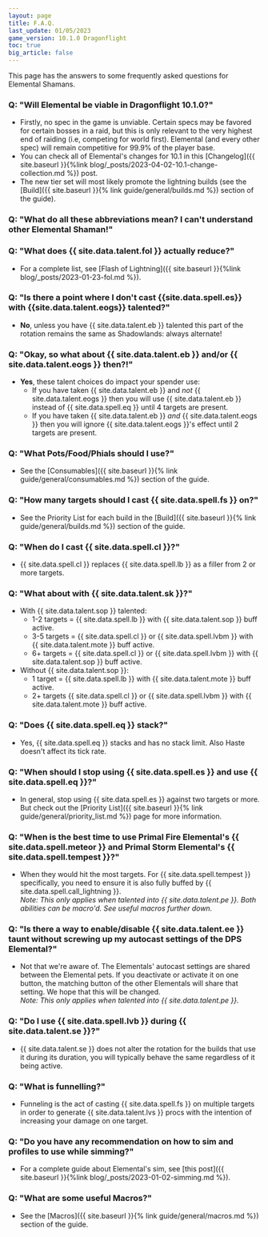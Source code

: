 ```yaml
---
layout: page
title: F.A.Q.
last_update: 01/05/2023
game_version: 10.1.0 Dragonflight
toc: true
big_article: false
---
```


This page has the answers to some frequently asked questions for Elemental Shamans.

### Q: "Will Elemental be viable in Dragonflight 10.1.0?"
* Firstly, no spec in the game is unviable. Certain specs may be favored for certain bosses in a raid, but this is only relevant to the very highest end of raiding (i.e, competing for world first). Elemental (and every other spec) will remain competitive for 99.9% of the player base.
* You can check all of Elemental's changes for 10.1 in this [Changelog]({{ site.baseurl }}{%link blog/_posts/2023-04-02-10.1-change-collection.md %}) post.
* The new tier set will most likely promote the lightning builds (see the [Build]({{ site.baseurl }}{% link guide/general/builds.md %}) section of the guide).

### Q: "What do all these abbreviations mean? I can't understand other Elemental Shaman!"

### Q: "What does {{ site.data.talent.fol }} actually reduce?"
* For a complete list, see [Flash of Lightning]({{ site.baseurl }}{%link blog/_posts/2023-01-23-fol.md %}).

### Q: "Is there a point where I don't cast {{site.data.spell.es}} with {{site.data.talent.eogs}} talented?"
* **No**, unless you have {{ site.data.talent.eb }} talented this part of the rotation remains the same as Shadowlands: always alternate!

### Q: "Okay, so what about {{ site.data.talent.eb }} and/or {{ site.data.talent.eogs }} then?!"
* **Yes**, these talent choices do impact your spender use:
   - If you have taken {{ site.data.talent.eb }} and *not* {{ site.data.talent.eogs }} then you will use {{ site.data.talent.eb }} instead of {{ site.data.spell.eq }} until 4 targets are present.
   - If you have taken {{ site.data.talent.eb }} *and* {{ site.data.talent.eogs }} then you will ignore {{ site.data.talent.eogs }}'s effect until 2 targets are present.

### Q: "What Pots/Food/Phials should I use?"
* See the [Consumables]({{ site.baseurl }}{% link guide/general/consumables.md %}) section of the guide.

### Q: "How many targets should I cast {{ site.data.spell.fs }} on?"
* See the Priority List for each build in the [Build]({{ site.baseurl }}{% link guide/general/builds.md %}) section of the guide.

### Q: "When do I cast {{ site.data.spell.cl }}?"
* {{ site.data.spell.cl }} replaces {{ site.data.spell.lb }} as a filler from 2 or more targets.

### Q: "What about with {{ site.data.talent.sk }}?"
* With {{ site.data.talent.sop }} talented:
  - 1-2 targets = {{ site.data.spell.lb }} with {{ site.data.talent.sop }} buff active.
  - 3-5 targets = {{ site.data.spell.cl }} or {{ site.data.spell.lvbm }} with {{ site.data.talent.mote }} buff active.
  - 6+ targets = {{ site.data.spell.cl }} or {{ site.data.spell.lvbm }} with {{ site.data.talent.sop }} buff active.
* Without {{ site.data.talent.sop }}:
  - 1 target = {{ site.data.spell.lb }} with {{ site.data.talent.mote }} buff active.
  - 2+ targets {{ site.data.spell.cl }} or {{ site.data.spell.lvbm }} with {{ site.data.talent.mote }} buff active.

### Q: "Does {{ site.data.spell.eq }} stack?"
* Yes, {{ site.data.spell.eq }} stacks and has no stack limit. Also Haste doesn't affect its tick rate.

### Q: "When should I stop using {{ site.data.spell.es }} and use {{ site.data.spell.eq }}?"
* In general, stop using {{ site.data.spell.es }} against two targets or more. But check out the [Priority List]({{ site.baseurl }}{% link guide/general/priority_list.md %}) page for more information.

### Q: "When is the best time to use Primal Fire Elemental's {{ site.data.spell.meteor }} and Primal Storm Elemental's {{ site.data.spell.tempest }}?"
* When they would hit the most targets. For {{ site.data.spell.tempest }} specifically, you need to ensure it is also fully buffed by {{ site.data.spell.call_lightning }}.  
*Note: This only applies when talented into {{ site.data.talent.pe }}. Both abilities can be macro'd. See useful macros further down.*

### Q: "Is there a way to enable/disable {{ site.data.talent.ee }} taunt without screwing up my autocast settings of the DPS Elemental?"
* Not that we're aware of. The Elementals' autocast settings are shared between the Elemental pets. If you deactivate or activate it on one button, the matching button of the other Elementals will share that setting. We hope that this will be changed.  
*Note: This only applies when talented into {{ site.data.talent.pe }}.*

### Q: "Do I use {{ site.data.spell.lvb }} during {{ site.data.talent.se }}?"
* {{ site.data.talent.se }} does not alter the rotation for the builds that use it during its duration, you will typically behave the same regardless of it being active.

### Q: "What is funnelling?"
* Funneling is the act of casting {{ site.data.spell.fs }} on multiple targets in order to generate {{ site.data.talent.lvs }} procs with the intention of increasing your damage on one target.

### Q: "Do you have any recommendation on how to sim and profiles to use while simming?"
* For a complete guide about Elemental's sim, see [this post]({{ site.baseurl }}{%link blog/_posts/2023-01-02-simming.md %}).

### Q: "What are some useful Macros?"
* See the [Macros]({{ site.baseurl }}{% link guide/general/macros.md %}) section of the guide.
